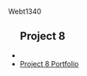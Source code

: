 Webt1340


<ul>
<h2>Project 8</h2>
    <li><a href="finalproject/finalproject.xd"></a></li>
    <li><a href="finalproject/index.html">Project 8 Portfolio</a></li>
  </ul>
